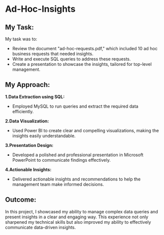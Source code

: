 # Ad-Hoc-Insights
## My Task:
My task was to:

- Review the document "ad-hoc-requests.pdf," which included 10 ad hoc business requests that needed insights.
- Write and execute SQL queries to address these requests.
- Create a presentation to showcase the insights, tailored for top-level management.

## My Approach:
**1.Data Extraction using SQL:**
- Employed MySQL to run queries and extract the required data efficiently.

**2.Data Visualization:**
- Used Power BI to create clear and compelling visualizations, making the insights easily understandable.

**3.Presentation Design:**
- Developed a polished and professional presentation in Microsoft PowerPoint to communicate findings effectively.

**4.Actionable Insights:**
- Delivered actionable insights and recommendations to help the management team make informed decisions.

## Outcome:
In this project, I showcased my ability to manage complex data queries and present insights in a clear and engaging way. This experience not only sharpened my technical skills but also improved my ability to effectively communicate data-driven insights.
